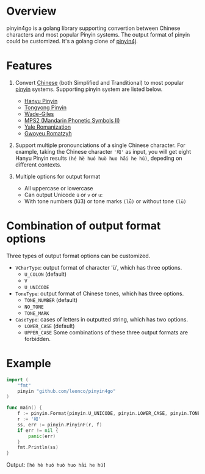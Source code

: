 Overview
=========

pinyin4go is a golang library supporting convertion between Chinese characters and most popular Pinyin systems. The output format of pinyin could be customized. It's a golang clone of [pinyin4j](http://pinyin4j.sourceforge.net/).


Features
==================

1. Convert [Chinese](http://en.wikipedia.org/wiki/Chinese_language) (both Simplified and Tranditional) to most popular [pinyin](http://en.wikipedia.org/wiki/Pinyin) systems. Supporting pinyin system are listed below. 
   * [Hanyu Pinyin](http://en.wikipedia.org/wiki/Hanyu_Pinyin)
   * [Tongyong Pinyin](http://en.wikipedia.org/wiki/Tongyong_Pinyin)
   * [Wade-Giles](http://en.wikipedia.org/wiki/Wade-Giles)
   * [MPS2 (Mandarin Phonetic Symbols II)](http://en.wikipedia.org/wiki/MPS2)
   * [Yale Romanization](http://en.wikipedia.org/wiki/Yale_Romanization)
   * [Gwoyeu Romatzyh](http://en.wikipedia.org/wiki/Gwoyeu_Romatzyh)

2. Support multiple pronounciations of a single Chinese character. For example, taking the Chinese character `'和'` as input, you will get eight Hanyu Pinyin results `(hé hè huó huò huo hāi he hú)`, depeding on different contexts.

3. Multiple options for output format
   * All uppercase or lowercase
   * Can output Unicode `ü` or `v` or `u`:
   * With tone numbers (lü3) or tone marks `(lǚ)` or without tone `(lü)`


Combination of output format options
=======================================
Three types of output format options can be customized.
* `VCharType`: output format of character 'ü', which has three options.
   - `U_COLON` (default)
   - `V`
   - `U_UNICODE`
*  `ToneType`: output format of Chinese tones, which has three options.
   - `TONE_NUMBER` (default)
   - `NO_TONE`
   - `TONE_MARK`
*  `CaseType`: cases of letters in outputted string, which has two options.
   - `LOWER_CASE` (default)
   - `UPPER_CASE`
Some combinations of these three output formats are forbidden. 


Example
====================
```go
import (
	"fmt"
	pinyin "github.com/leonco/pinyin4go"
)

func main() {
	f := pinyin.Format{pinyin.U_UNICODE, pinyin.LOWER_CASE, pinyin.TONE_MARK}
	r := '和'
	ss, err := pinyin.PinyinF(r, f)
	if err != nil {
		panic(err)
	}
	fmt.Println(ss)
}
```
Output: `[hé hè huó huò huo hāi he hú]`


